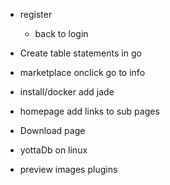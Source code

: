- register
    - back to login
- Create table statements in go

- marketplace onclick go to info
- install/docker add jade
- homepage add links to sub pages
- Download page
- yottaDb on linux
- preview images plugins
